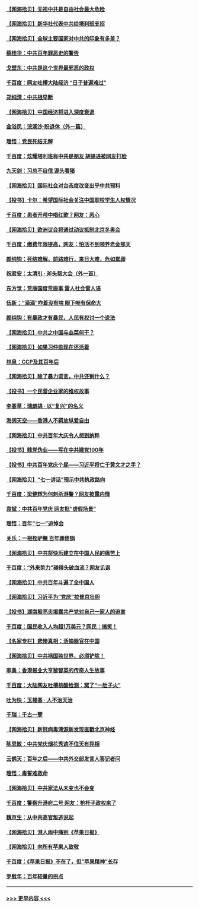 #### [【网海拾贝】无视中共是自由社会最大危险](../pages/nsc993/n13089767.md?t=07151551) 
#### [【网海拾贝】新华社代表中共给塔利班支招](../pages/nsc993/n13087892.md?t=07151551) 
#### [【网海拾贝】全球主要国家对中共的印象有多差？](../pages/nsc993/n13085788.md?t=07151551) 
#### [蔡桂华：中共百年罪恶史的警告](../pages/nsc993/n13085715.md?t=07151551) 
#### [戈壁东：中共是这个世界最邪恶的政权](../pages/nsc993/n13085641.md?t=07151551) 
#### [千百度：网友吐槽大陆经济 “日子普遍难过”](../pages/nsc993/n13085475.md?t=07151551) 
#### [郑纯清：中共根早断](../pages/nsc993/n13084579.md?t=07151551) 
#### [【网海拾贝】中国经济将进入深度衰退](../pages/nsc993/n13082552.md?t=07151551) 
#### [金浴凤：浣溪沙·盼退休（外一篇）](../pages/nsc993/n13081560.md?t=07151551) 
#### [理悟：党民死结无解](../pages/nsc993/n13081552.md?t=07151551) 
#### [千百度：炫耀塔利班称中共是朋友  胡锡进被网友打脸](../pages/nsc993/n13081538.md?t=07151551) 
#### [九天剑：习总不自信 源头看猪](../pages/nsc993/n13081197.md?t=07151551) 
#### [【网海拾贝】国际社会对台态度改变出乎中共预料](../pages/nsc993/n13080968.md?t=07151551) 
#### [【投书】卡尔：希望国际社会关注中国职校学生人权情况](../pages/nsc993/n13080410.md?t=07151551) 
#### [千百度：患者开颅中唱红歌？网友：恶心](../pages/nsc993/n13080377.md?t=07151551) 
#### [【网海拾贝】欧洲议会将通过动议抵制北京冬奥会](../pages/nsc993/n13078156.md?t=07151551) 
#### [千百度：缴费年限提高，网友：怕活不到领养老金那天](../pages/nsc993/n13078088.md?t=07151551) 
#### [颜纯钩：死结难解，前路难行，来日大难，危如累卵](../pages/nsc993/n13077179.md?t=07151551) 
#### [祝君安：太清引 · 斧头帮大会（外一首）](../pages/nsc993/n13077162.md?t=07151551) 
#### [东方觉：荒唐国度荒唐事 雷人社会雷人语](../pages/nsc993/n13075917.md?t=07151551) 
#### [伍新：“滴滴”咋着没有啥 眼下唯有保命大](../pages/nsc993/n13075894.md?t=07151551) 
#### [颜纯钩：有暴政才有暴民，人民有权讨一个说法](../pages/nsc993/n13075734.md?t=07151551) 
#### [【网海拾贝】中共之中国与韭菜何干？](../pages/nsc993/n13075428.md?t=07151551) 
#### [【网海拾贝】如果习仲勋现在还活着](../pages/nsc993/n13073410.md?t=07151551) 
#### [林泉：CCP及其百年后](../pages/nsc993/n13073226.md?t=07151551) 
#### [【网海拾贝】除了暴力谎言，中共还剩什么？](../pages/nsc993/n13071082.md?t=07151551) 
#### [【投书】一个民营企业家的维权故事](../pages/nsc993/n13070932.md?t=07151551) 
#### [李春草：瑞鹧鸪 · 以“复兴”的名义](../pages/nsc993/n13069984.md?t=07151551) 
#### [海阔天空——香港人不羁放纵爱自由](../pages/nsc993/n13069407.md?t=07151551) 
#### [【网海拾贝】中共百年大庆令人想到纳粹](../pages/nsc993/n13068483.md?t=07151551) 
#### [【投书】贱党伪业——写在中共建党100年](../pages/nsc993/n13067843.md?t=07151551) 
#### [【投书】中共百年党庆个屁——习近平将亡于黄文才之手？](../pages/nsc993/n13067425.md?t=07151551) 
#### [【网海拾贝】“七一讲话”预示中共执政路向](../pages/nsc993/n13066434.md?t=07151551) 
#### [千百度：梁健辉为何刺杀港警？网友披露内情](../pages/nsc993/n13066979.md?t=07151551) 
#### [袁斌：中共百年党庆 网友批“虚假场景”](../pages/nsc993/n13066385.md?t=07151551) 
#### [理悟：百年“七一”追悼会](../pages/nsc993/n13066106.md?t=07151551) 
#### [关乐：一根拴驴橛 百年罪债锅](../pages/nsc993/n13066089.md?t=07151551) 
#### [【网海拾贝】中共将快乐建立在中国人民的痛苦上](../pages/nsc993/n13064939.md?t=07151551) 
#### [千百度：“外来势力”碰得头破血流？网友讥讽](../pages/nsc993/n13064878.md?t=07151551) 
#### [【网海拾贝】中共百年斗遍了全中国人](../pages/nsc993/n13060020.md?t=07151551) 
#### [【网海拾贝】习近平为“党庆”拉普京壮胆](../pages/nsc993/n13057781.md?t=07151551) 
#### [【投书】湖南殷亮夫揭露共产党对自己一家人的迫害](../pages/nsc993/n13057744.md?t=07151551) 
#### [千百度：国民收入人均超1万美元？网民：搞笑！](../pages/nsc993/n13057692.md?t=07151551) 
#### [【名家专栏】悲惨真相：活摘器官在中国](../pages/nsc993/n13056611.md?t=07151551) 
#### [【网海拾贝】中共祸国殃世界，必须铲除！](../pages/nsc993/n13056011.md?t=07151551) 
#### [李勇：香港报业大亨黎智英的传奇人生故事](../pages/nsc993/n13055258.md?t=07151551) 
#### [千百度：大陆网友吐槽核酸检测：窝了“一肚子火”](../pages/nsc993/n13055194.md?t=07151551) 
#### [吐为快：玉楼春 · 人不治天治](../pages/nsc993/n13054028.md?t=07151551) 
#### [千瑞：千古一孽](../pages/nsc993/n13054016.md?t=07151551) 
#### [【网海拾贝】新冠病毒溯源新发现直戳北京神经](../pages/nsc993/n13052425.md?t=07151551) 
#### [陈思敏：中共党庆烟花秀遮不住天有异相](../pages/nsc993/n13052020.md?t=07151551) 
#### [云鹤天：百年之后——中共外交部发言人答记者问](../pages/nsc993/n13051604.md?t=07151551) 
#### [理悟：毒誓难救命](../pages/nsc993/n13051601.md?t=07151551) 
#### [【网海拾贝】中共家法从未变也不会变](../pages/nsc993/n13050366.md?t=07151551) 
#### [千百度：警察升港府二号 网友：枪杆子政权来了](../pages/nsc993/n13050261.md?t=07151551) 
#### [魏京生：从中共高官叛逃说起](../pages/nsc993/n13048997.md?t=07151551) 
#### [【网海拾贝】港人雨中痛别《苹果日报》](../pages/nsc993/n13048941.md?t=07151551) 
#### [【网海拾贝】向所有苹果人致敬](../pages/nsc993/n13046795.md?t=07151551) 
#### [千百度：《苹果日报》不在了，但“苹果精神”长存](../pages/nsc993/n13046703.md?t=07151551) 
#### [罗慰年：百年较量的拐点](../pages/nsc993/n13046542.md?t=07151551) 

----
#### [ >>> 更早内容 <<< ](../indexes/nsc993-earlier.md)
